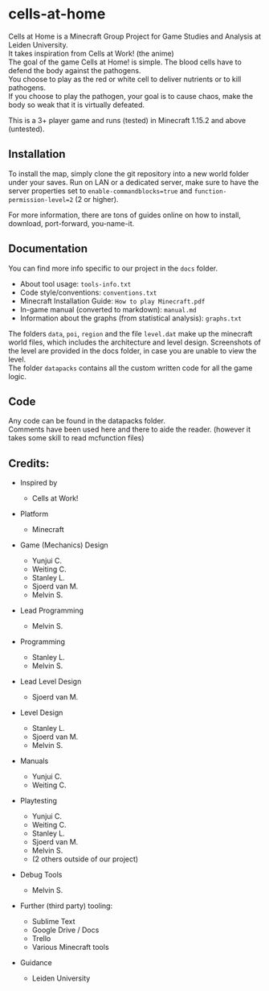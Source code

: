# cells-at-home
Cells at Home is a Minecraft Group Project for Game Studies and Analysis at Leiden University.  
It takes inspiration from Cells at Work! (the anime)  
The goal of the game Cells at Home! is simple. The blood cells have to defend the body against the pathogens.  
You choose to play as the red or white cell to deliver nutrients or to kill pathogens.  
If you choose to play the pathogen, your goal is to cause chaos, make the body so weak that it is virtually defeated.

This is a 3+ player game and runs (tested) in Minecraft 1.15.2 and above (untested).

## Installation
To install the map, simply clone the git repository into a new world folder under your saves. Run on LAN or a dedicated server, make sure to have the server properties set to `enable-commandblocks=true` and `function-permission-level=2` (2 or higher).

For more information, there are tons of guides online on how to install, download, port-forward, you-name-it.

## Documentation
You can find more info specific to our project in the `docs` folder.

- About tool usage: `tools-info.txt`
- Code style/conventions: `conventions.txt`
- Minecraft Installation Guide: `How to play Minecraft.pdf`
- In-game manual (converted to markdown): `manual.md`
- Information about the graphs (from statistical analysis): `graphs.txt`

The folders `data`, `poi`, `region` and the file `level.dat` make up the minecraft world files, which includes the architecture and level design. Screenshots of the level are provided in the docs folder, in case you are unable to view the level.  
The folder `datapacks` contains all the custom written code for all the game logic.

## Code
Any code can be found in the datapacks folder.  
Comments have been used here and there to aide the reader. (however it takes some skill to read mcfunction files)

## Credits:
- Inspired by
  - Cells at Work!
- Platform
  - Minecraft

- Game (Mechanics) Design
  - Yunjui C.
  - Weiting C.
  - Stanley L.
  - Sjoerd van M.
  - Melvin S.

- Lead Programming
  - Melvin S.
- Programming
  - Stanley L.
  - Melvin S.

- Lead Level Design
  - Sjoerd van M.
- Level Design
  - Stanley L.
  - Sjoerd van M.
  - Melvin S.

- Manuals
  - Yunjui C.
  - Weiting C.
- Playtesting
  - Yunjui C.
  - Weiting C.
  - Stanley L.
  - Sjoerd van M.
  - Melvin S.
  - (2 others outside of our project)

- Debug Tools
  - Melvin S.

- Further (third party) tooling:
  - Sublime Text
  - Google Drive / Docs
  - Trello
  - Various Minecraft tools

- Guidance
  - Leiden University